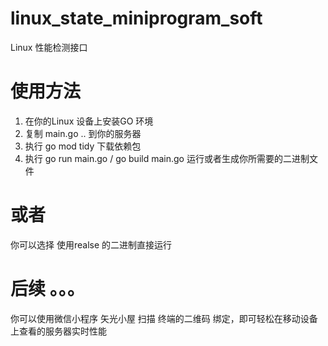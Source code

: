 # linux_state_miniprogram_soft
Linux 性能检测接口
# 使用方法
1. 在你的Linux 设备上安装GO 环境
2. 复制 main.go .. 到你的服务器
3. 执行 go mod tidy 下载依赖包
4. 执行 go run main.go / go build main.go  运行或者生成你所需要的二进制文件
# 或者
你可以选择 使用realse 的二进制直接运行

# 后续 。。。
你可以使用微信小程序 矢光小屋 扫描 终端的二维码 绑定，即可轻松在移动设备上查看的服务器实时性能
